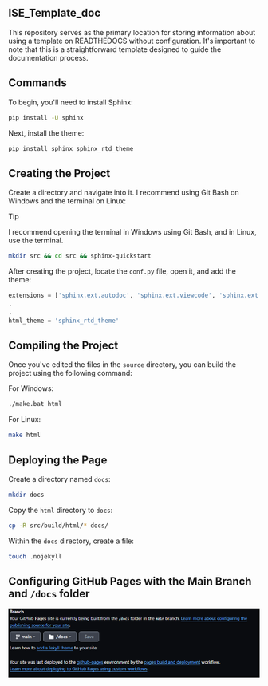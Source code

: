 ## ISE_Template_doc

This repository serves as the primary location for storing information about using a template on READTHEDOCS without configuration. It's important to note that this is a straightforward template designed to guide the documentation process.

## Commands 

To begin, you'll need to install Sphinx:
```bash
pip install -U sphinx
```

Next, install the theme:
```bash
pip install sphinx sphinx_rtd_theme
```

## Creating the Project

Create a directory and navigate into it. I recommend using Git Bash on Windows and the terminal on Linux:
> [!TIP]
> I recommend opening the terminal in Windows using Git Bash, and in Linux, use the terminal.

```bash
mkdir src && cd src && sphinx-quickstart
```

After creating the project, locate the `conf.py` file, open it, and add the theme:
```python
extensions = ['sphinx.ext.autodoc', 'sphinx.ext.viewcode', 'sphinx.ext.napoleon']
.
.
html_theme = 'sphinx_rtd_theme'
```

## Compiling the Project

Once you've edited the files in the `source` directory, you can build the project using the following command:

For Windows:
```bash
./make.bat html
```

For Linux:
```bash
make html
```

## Deploying the Page 

Create a directory named `docs`:
```bash
mkdir docs
```

Copy the `html` directory to `docs`:
```bash
cp -R src/build/html/* docs/
```

Within the `docs` directory, create a file:
```bash
touch .nojekyll
```

## Configuring GitHub Pages with the Main Branch and `/docs` folder

![Configuring GitHub Pages](./images/pages.png)